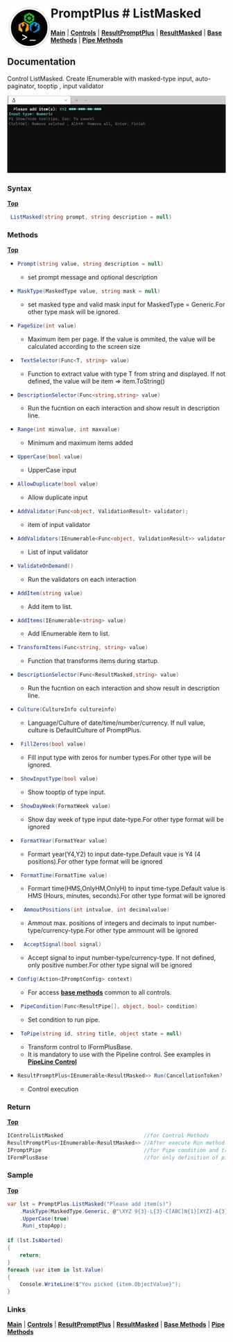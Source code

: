 # <img align="left" width="100" height="100" src="./images/icon.png"> PromptPlus # ListMasked
[**Main**](index.md#help) | 
[**Controls**](index.md#apis) |
[**ResultPromptPlus**](resultpromptplus) |
[**ResultMasked**](resultmasked) |
[**Base Methods**](basemethods) |
[**Pipe Methods**](pipemethods)

## Documentation
Control ListMasked. Create IEnumerable with masked-type input, auto-paginator, tooptip , input validator

![](./images/MaskedList.gif)

### Syntax
[**Top**](#promptplus--listmasked)

```csharp
 ListMasked(string prompt, string description = null)
````

### Methods
[**Top**](#promptplus--listmasked)

- ```csharp
  Prompt(string value, string description = null)
  ``` 
  - set prompt message and optional description

- ```csharp
  MaskType(MaskedType value, string mask = null)
  ``` 
  - set masked type and valid mask input for  MaskedType = Generic.For other type mask will be ignored.

- ```csharp
  PageSize(int value)
    ```
    - Maximum item per page. If the value is ommited, the value will be calculated according to the screen size 

- ```csharp
   TextSelector(Func<T, string> value)
    ```
    - Function to extract value with type T from string and displayed. If not defined, the value will be item => item.ToString()

- ```csharp
  DescriptionSelector(Func<string,string> value)
  ``` 
    - Run the fucntion on each interaction and show result in description line.

- ```csharp
  Range(int minvalue, int maxvalue)
    ```
    - Minimum and maximum items added

- ```csharp
  UpperCase(bool value)
    ```
    - UpperCase input

- ```csharp
  AllowDuplicate(bool value)
    ```
    - Allow duplicate input

- ```csharp
  AddValidator(Func<object, ValidationResult> validator);
  ``` 
    - item of input validator

- ```csharp
  AddValidators(IEnumerable<Func<object, ValidationResult>> validators)
  ``` 
    - List of input validator

- ```csharp
  ValidateOnDemand()
  ``` 
    - Run the validators on each interaction

- ```csharp
  AddItem(string value)
    ```
    - Add item to list.

- ```csharp
  AddItems(IEnumerable<string> value)
    ```
    - Add IEnumerable item to list.

- ```csharp
  TransformItems(Func<string, string> value)
    ```
    - Function that transforms items during startup.

- ```csharp
  DescriptionSelector(Func<ResultMasked,string> value)
  ``` 
    - Run the fucntion on each interaction and show result in description line.

- ```csharp
  Culture(CultureInfo cultureinfo)
  ``` 
    - Language/Culture of date/time/number/currency. If null value, culture is DefaultCulture of PromptPlus.

- ```csharp
   FillZeros(bool value)
  ``` 
    - Fill input type with zeros for number types.For other type will be ignored.

- ```csharp
   ShowInputType(bool value)
  ``` 
    - Show tooptip of type input.

- ```csharp
   ShowDayWeek(FormatWeek value)
  ``` 
    - Show day week of type input date-type.For other type format will be ignored

- ```csharp
   FormatYear(FormatYear value)
  ``` 
    - Formart year(Y4,Y2) to input date-type.Default vaue is Y4 (4 positions).For other type format will be ignored

- ```csharp
   FormatTime(FormatTime value)
  ``` 
    - Formart time(HMS,OnlyHM,OnlyH) to input time-type.Default value is HMS (Hours, minutes, seconds).For other type format will be ignored

- ```csharp
    AmmoutPositions(int intvalue, int decimalvalue)
  ``` 
    - Ammout max. positions of integers and decimals to input number-type/currency-type.For other type ammount will be ignored

- ```csharp
    AcceptSignal(bool signal)
  ``` 
    -  Accept signal to input number-type/currency-type. If not defined, only positive number.For other type signal will be ignored

- ```csharp
  Config(Action<IPromptConfig> context)
  ``` 
  - For access [**base methods**](basemethods) common to all controls.

- ```csharp
   PipeCondition(Func<ResultPipe[], object, bool> condition)
  ``` 
  - Set condition to run pipe.

- ```csharp
   ToPipe(string id, string title, object state = null)
  ``` 
  - Transform control to IFormPlusBase.
  - It is mandatory to use with the Pipeline control. See examples in [**PipeLine Control**](pipeline)

- ```csharp
  ResultPromptPlus<IEnumerable<ResultMasked>> Run(CancellationToken? value = null)
  ``` 
	- Control execution

### Return
[**Top**](#promptplus--listmasked)

```csharp
IControlListMasked                          //for Control Methods
ResultPromptPlus<IEnumerable<ResultMasked>> //After execute Run method
IPromptPipe                                 //for Pipe condition and transform to IFormPlusBase 
IFormPlusBase                               //for only definition of pipe to Pipeline Control
```


### Sample
[**Top**](#promptplus--listmasked)


```csharp
var lst = PromptPlus.ListMasked("Please add item(s)")
    .MaskType(MaskedType.Generic, @"\XYZ 9{3}-L{3}-C[ABC]N{1}[XYZ]-A{3}")
    .UpperCase(true)
    .Run(_stopApp);

if (lst.IsAborted)
{
    return;
}
foreach (var item in lst.Value)
{
    Console.WriteLine($"You picked {item.ObjectValue}");
}
```

### Links
[**Main**](index.md#help) | 
[**Controls**](index.md#apis) |
[**ResultPromptPlus**](resultpromptplus) |
[**ResultMasked**](resultmasked) |
[**Base Methods**](basemethods) |
[**Pipe Methods**](pipemethods)
